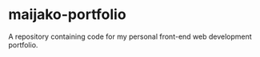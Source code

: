 # maijako-portfolio
A repository containing code for my personal front-end web development portfolio.
